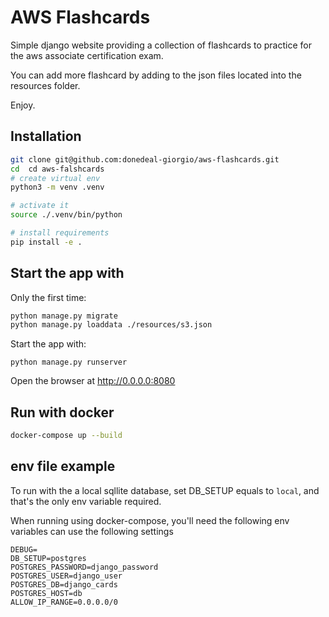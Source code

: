 # AWS Flashcards

Simple django website providing a collection of flashcards to practice for the aws associate certification exam.

You can add more flashcard by adding to the json files located into the resources folder. 

Enjoy.

## Installation
```bash
git clone git@github.com:donedeal-giorgio/aws-flashcards.git
cd  cd aws-falshcards
# create virtual env
python3 -m venv .venv

# activate it
source ./.venv/bin/python

# install requirements
pip install -e .
```

## Start the app with

Only the first time:
```bash
python manage.py migrate
python manage.py loaddata ./resources/s3.json
```

Start the app with:
```
python manage.py runserver
```

Open the browser at http://0.0.0.0:8080

## Run with docker

```bash
docker-compose up --build 
```

## env file example

To run with the a local sqllite database, set DB_SETUP equals to `local`, and
that's the only env variable required. 

When running using docker-compose, you'll need the following env
 variables can use the following settings
```
DEBUG=
DB_SETUP=postgres
POSTGRES_PASSWORD=django_password
POSTGRES_USER=django_user
POSTGRES_DB=django_cards
POSTGRES_HOST=db
ALLOW_IP_RANGE=0.0.0.0/0
```


